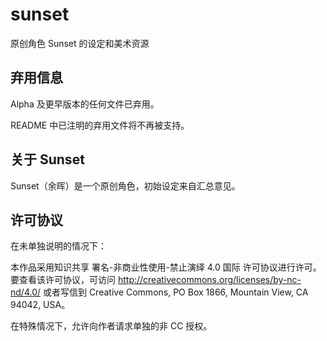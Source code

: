 # sunset

原创角色 Sunset 的设定和美术资源

## 弃用信息

Alpha 及更早版本的任何文件已弃用。

README 中已注明的弃用文件将不再被支持。

## 关于 Sunset

Sunset（余晖）是一个原创角色，初始设定来自汇总意见。

## 许可协议

在未单独说明的情况下：

本作品采用知识共享 署名-非商业性使用-禁止演绎 4.0 国际 许可协议进行许可。要查看该许可协议，可访问 http://creativecommons.org/licenses/by-nc-nd/4.0/ 或者写信到 Creative Commons, PO Box 1866, Mountain View, CA 94042, USA。

在特殊情况下，允许向作者请求单独的非 CC 授权。
